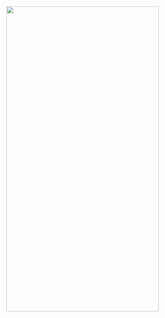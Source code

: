 
<img src="https://github.com/selenalee123/DuoLingo/blob/main/assets/demo/mutliple%20choice.gif" width="400" height="800"/>
